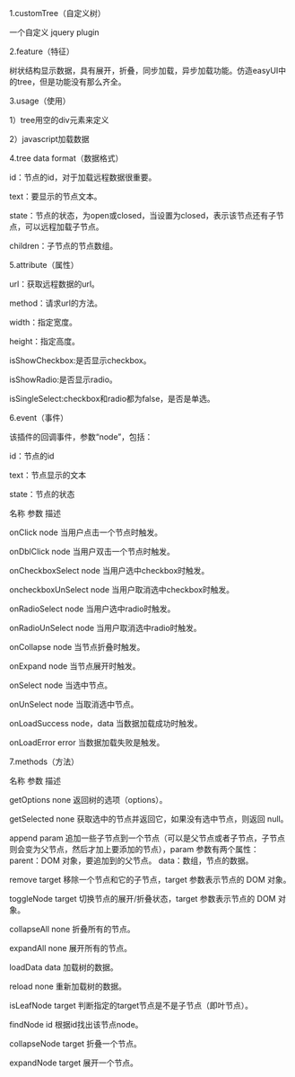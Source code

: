 1.customTree（自定义树）

一个自定义 jquery plugin

2.feature（特征）

树状结构显示数据，具有展开，折叠，同步加载，异步加载功能。仿造easyUI中的tree，但是功能没有那么齐全。

3.usage（使用）

1）tree用空的div元素来定义

<div id="tree1-div"></div>

2）javascript加载数据

<script type="text/javascript">
$("#tree1-div").createTree({
        width:"500px",
        height:"438px",
        isShowCheckbox:true,
        isShowRadio:false,
        isSingleSelect:true,//没有checkbox,没有radio的情况下,是单选还是复选
        url:"data/test7.json",
        method:"POST"
    });
</script>

4.tree data format（数据格式）

id：节点的id，对于加载远程数据很重要。

text：要显示的节点文本。

state：节点的状态，为open或closed，当设置为closed，表示该节点还有子节点，可以远程加载子节点。

children：子节点的节点数组。

5.attribute（属性）

url：获取远程数据的url。

method：请求url的方法。

width：指定宽度。

height：指定高度。

isShowCheckbox:是否显示checkbox。

isShowRadio:是否显示radio。

isSingleSelect:checkbox和radio都为false，是否是单选。

6.event（事件）

该插件的回调事件，参数“node”，包括：

id：节点的id

text：节点显示的文本

state：节点的状态

名称                         参数                          描述

onClick                      node                         当用户点击一个节点时触发。

onDblClick                   node                         当用户双击一个节点时触发。

onCheckboxSelect             node                         当用户选中checkbox时触发。

oncheckboxUnSelect           node                         当用户取消选中checkbox时触发。

onRadioSelect                node                         当用户选中radio时触发。

onRadioUnSelect              node                         当用户取消选中radio时触发。

onCollapse                   node                         当节点折叠时触发。

onExpand                     node                         当节点展开时触发。

onSelect                     node                         当选中节点。

onUnSelect                   node                         当取消选中节点。

onLoadSuccess                node，data                   当数据加载成功时触发。

onLoadError                  error                        当数据加载失败是触发。

7.methods（方法）

名称                          参数                          描述      

getOptions                    none                         返回树的选项（options）。

getSelected                   none                         获取选中的节点并返回它，如果没有选中节点，则返回 null。

append                        param                        追加一些子节点到一个节点（可以是父节点或者子节点，子节点则会变为父节点，然后才加上要添加的节点），param 参数有两个属性：
                                                           parent：DOM 对象，要追加到的父节点。
                                                           data：数组，节点的数据。
                                                           
remove                        target                       移除一个节点和它的子节点，target 参数表示节点的 DOM 对象。

toggleNode                    target                       切换节点的展开/折叠状态，target 参数表示节点的 DOM 对象。

collapseAll                   none                         折叠所有的节点。

expandAll                     none                         展开所有的节点。

loadData                      data                         加载树的数据。

reload                        none                         重新加载树的数据。

isLeafNode                    target                       判断指定的target节点是不是子节点（即叶节点）。

findNode                      id                           根据id找出该节点node。

collapseNode                  target                       折叠一个节点。

expandNode                    target                       展开一个节点。


